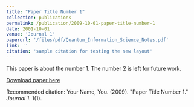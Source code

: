 ```yaml
---
title: "Paper Title Number 1"
collection: publications
permalink: /publication/2009-10-01-paper-title-number-1
date: 2001-10-01
venue: 'Journal 1'
paperurl: '/files/pdf/Quantum_Information_Science_Notes.pdf'
link: ''
citation: 'sample citation for testing the new layout'
---
```



This paper is about the number 1. The number 2 is left for future work.

[Download paper here](http://academicpages.github.io/files/paper1.pdf)

Recommended citation: Your Name, You. (2009). "Paper Title Number 1." <i>Journal 1</i>. 1(1).
